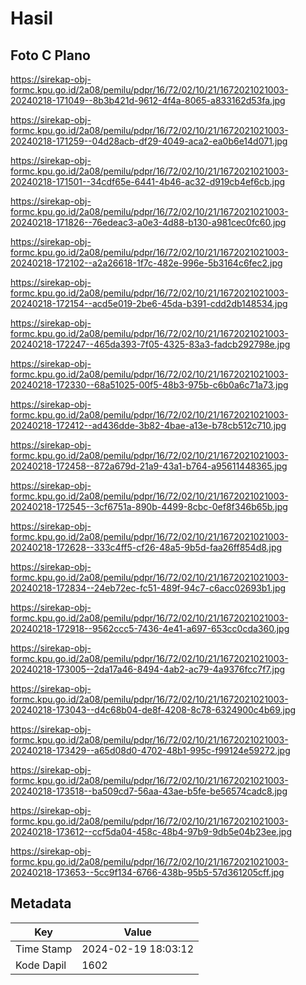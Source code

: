# Hasil

## Foto C Plano

https://sirekap-obj-formc.kpu.go.id/2a08/pemilu/pdpr/16/72/02/10/21/1672021021003-20240218-171049--8b3b421d-9612-4f4a-8065-a833162d53fa.jpg

https://sirekap-obj-formc.kpu.go.id/2a08/pemilu/pdpr/16/72/02/10/21/1672021021003-20240218-171259--04d28acb-df29-4049-aca2-ea0b6e14d071.jpg

https://sirekap-obj-formc.kpu.go.id/2a08/pemilu/pdpr/16/72/02/10/21/1672021021003-20240218-171501--34cdf65e-6441-4b46-ac32-d919cb4ef6cb.jpg

https://sirekap-obj-formc.kpu.go.id/2a08/pemilu/pdpr/16/72/02/10/21/1672021021003-20240218-171826--76edeac3-a0e3-4d88-b130-a981cec0fc60.jpg

https://sirekap-obj-formc.kpu.go.id/2a08/pemilu/pdpr/16/72/02/10/21/1672021021003-20240218-172102--a2a26618-1f7c-482e-996e-5b3164c6fec2.jpg

https://sirekap-obj-formc.kpu.go.id/2a08/pemilu/pdpr/16/72/02/10/21/1672021021003-20240218-172154--acd5e019-2be6-45da-b391-cdd2db148534.jpg

https://sirekap-obj-formc.kpu.go.id/2a08/pemilu/pdpr/16/72/02/10/21/1672021021003-20240218-172247--465da393-7f05-4325-83a3-fadcb292798e.jpg

https://sirekap-obj-formc.kpu.go.id/2a08/pemilu/pdpr/16/72/02/10/21/1672021021003-20240218-172330--68a51025-00f5-48b3-975b-c6b0a6c71a73.jpg

https://sirekap-obj-formc.kpu.go.id/2a08/pemilu/pdpr/16/72/02/10/21/1672021021003-20240218-172412--ad436dde-3b82-4bae-a13e-b78cb512c710.jpg

https://sirekap-obj-formc.kpu.go.id/2a08/pemilu/pdpr/16/72/02/10/21/1672021021003-20240218-172458--872a679d-21a9-43a1-b764-a95611448365.jpg

https://sirekap-obj-formc.kpu.go.id/2a08/pemilu/pdpr/16/72/02/10/21/1672021021003-20240218-172545--3cf6751a-890b-4499-8cbc-0ef8f346b65b.jpg

https://sirekap-obj-formc.kpu.go.id/2a08/pemilu/pdpr/16/72/02/10/21/1672021021003-20240218-172628--333c4ff5-cf26-48a5-9b5d-faa26ff854d8.jpg

https://sirekap-obj-formc.kpu.go.id/2a08/pemilu/pdpr/16/72/02/10/21/1672021021003-20240218-172834--24eb72ec-fc51-489f-94c7-c6acc02693b1.jpg

https://sirekap-obj-formc.kpu.go.id/2a08/pemilu/pdpr/16/72/02/10/21/1672021021003-20240218-172918--9562ccc5-7436-4e41-a697-653cc0cda360.jpg

https://sirekap-obj-formc.kpu.go.id/2a08/pemilu/pdpr/16/72/02/10/21/1672021021003-20240218-173005--2da17a46-8494-4ab2-ac79-4a9376fcc7f7.jpg

https://sirekap-obj-formc.kpu.go.id/2a08/pemilu/pdpr/16/72/02/10/21/1672021021003-20240218-173043--d4c68b04-de8f-4208-8c78-6324900c4b69.jpg

https://sirekap-obj-formc.kpu.go.id/2a08/pemilu/pdpr/16/72/02/10/21/1672021021003-20240218-173429--a65d08d0-4702-48b1-995c-f99124e59272.jpg

https://sirekap-obj-formc.kpu.go.id/2a08/pemilu/pdpr/16/72/02/10/21/1672021021003-20240218-173518--ba509cd7-56aa-43ae-b5fe-be56574cadc8.jpg

https://sirekap-obj-formc.kpu.go.id/2a08/pemilu/pdpr/16/72/02/10/21/1672021021003-20240218-173612--ccf5da04-458c-48b4-97b9-9db5e04b23ee.jpg

https://sirekap-obj-formc.kpu.go.id/2a08/pemilu/pdpr/16/72/02/10/21/1672021021003-20240218-173653--5cc9f134-6766-438b-95b5-57d361205cff.jpg


## Metadata

| Key        | Value               |
| ---------- | ------------------- |
| Time Stamp | 2024-02-19 18:03:12 |
| Kode Dapil | 1602                |



